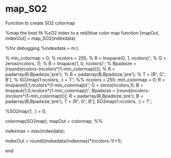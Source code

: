 # map_SO2
Function to create SO2 colormap

%map the best fit %sO2 index to a red/blue color map
function [mapOut, indexOut] = map_SO2(indexdata)

%for debugging
%indexdata = m.I;

% min_colormap = 0;
% ncolors = 255;
% R = linspace(0, 1, ncolors)';
% G = zeros(ncolors, 1);
% B = linspace(1, 0, ncolors)';
% Bpadsize = [round(ncolors-(ncolors*(1-min_colormap)))];
% R = padarray(R,Bpadsize,'pre');
% B = padarray(B,Bpadsize,'pre');
% T = [R'; G'; B'];
% SO2map(1:ncolors, :) = T';
%%
ncolors = 255;
min_colormap = 0;
R = linspace(0,1,ncolors*(1-min_colormap))';
G = zeros(ncolors,1);
B = linspace(1,0,ncolors*(1-min_colormap))';
Bpadsize = [round(ncolors-(ncolors*(1-min_colormap)))];
R = padarray(R,Bpadsize,'pre');
B = padarray(B,Bpadsize,'pre');
T = [R'; G'; B'];
SO2map(1:ncolors, :) = T';

%SO2map(1, :) = 0;

colormap(SO2map);
mapOut = colormap;
%%

indexmax = max(indexdata);

indexOut = round((indexdata/indexmax)*(ncolors-1)+1);

end
